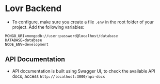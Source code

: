 # Lovr Backend #
- To configure, make sure you create a file `.env` in the root folder of your project.
Add the following variables:
```
MONGO_URI=mongodb://user:password@localhost/database
DATABASE=database
NODE_ENV=development
```

## API Documentation
- API documentation is built using Swagger UI, to check the available API docs, access
`http://localhost:3000/api-docs`